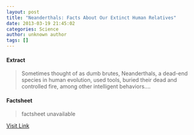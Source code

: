 ```yaml
---
layout: post
title: "Neanderthals: Facts About Our Extinct Human Relatives"
date: 2013-03-19 21:45:02
categories: Science
author: unknown author
tags: []
---
```



#### Extract
>Sometimes thought of as dumb brutes, Neanderthals, a dead-end species in human evolution, used tools, buried their dead and controlled fire, among other intelligent behaviors....

#### Factsheet
>factsheet unavailable

[Visit Link](http://www.livescience.com/28036-neanderthals-facts-about-our-extinct-human-relatives.html)


